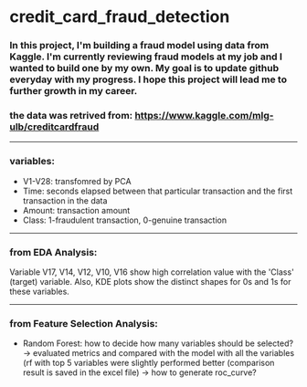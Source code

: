 # credit_card_fraud_detection

### In this project, I'm building a fraud model using data from Kaggle. I'm currently reviewing fraud models at my job and I wanted to build one by my own. My goal is to update github everyday with my progress. I hope this project will lead me to further growth in my career. 

### the data was retrived from: https://www.kaggle.com/mlg-ulb/creditcardfraud

***
### variables:
- V1-V28: transfomred by PCA
- Time: seconds elapsed between that particular transaction and the first transaction in the data
- Amount: transaction amount
- Class: 1-fraudulent transaction, 0-genuine transaction

***
### from EDA Analysis:
Variable V17, V14, V12, V10, V16 show high correlation value with the 'Class' (target) variable. Also, KDE plots show the distinct shapes for 0s and 1s for these variables. 

***
### from Feature Selection Analysis:
- Random Forest: how to decide how many variables should be selected? -> evaluated metrics and compared with the model with all the variables (rf with top 5 variables were slightly performed better (comparison result is saved in the excel file) -> how to generate roc_curve? 


